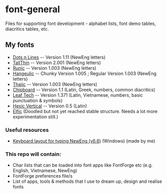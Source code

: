 # font-general
 Files for supporting font development - alphabet lists, font demo tables, diacritics tables, etc.


## My fonts
* [Dots n Lines](https://github.com/fazzaan/font-dotsnlines) -- Version 1.11 (NewEng letters)
* [TallThin](https://github.com/fazzaan/font-tallthin) -- Version 2.001 (NewEng letters)
* [Runic](https://github.com/fazzaan/font-runic) -- Version 1.003 (NewEng letters)
* [Hangeulic](https://github.com/fazzaan/font-hangeulic) -- Chunky Version 1.005 ; Regular Version 1.003 (NewEng letters)
* [Thaiic](https://github.com/fazzaan/font-thaiic) -- Version 1.003 (NewEng letters)
* [Chipboard](https://github.com/fazzaan/font-chipboard) -- Version 1.1 (Latin, Greek, numbers, common diacritics)
* [Leaf Tech](https://github.com/fazzaan/font-leaftech) -- Version 1.371 (Latin, Vietnamese, numbers, basic punctuation & symbols)
* [Hexic Vertical](https://github.com/fazzaan/font-hexic-vertical) -- Version 0.5 (Latin)
* [Elfic](https://github.com/fazzaan/font-elfic) (Doodled but not yet reached stable structure. Needs a lot more experimentation still.)


### Useful resources
* [Keyboard layout for typing NewEng (v6.6)](https://github.com/fazzaan/keyboard-layouts/releases/tag/NEv6.6) (Windows) (made by me)


### This repo will contain:
* Char lists that can be loaded into font apps like FontForge etc (e.g. English, Vietnamese, NewEng)
* FontForge preferences file/s
* List of apps, tools & methods that I use to dream up, design and realise fonts

